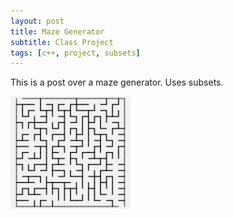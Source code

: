 ```yaml
---
layout: post
title: Maze Generator
subtitle: Class Project
tags: [c++, project, subsets]
---
```


This is a post over a maze generator. Uses subsets. 

![Picture of a Mass](/assets/img/mazeImage.png)

